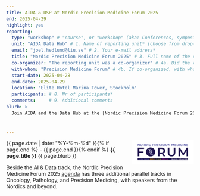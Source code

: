 ```yaml
---
title: AIDA & DSP at Nordic Precision Medicine Forum 2025
end: 2025-04-29
highlight: yes
reporting:
  type: "workshop" # "course", or "workshop" (aka: Conferences, symposia, seminars and workshops)
  unit: "AIDA Data Hub" # 1. Name of reporting unit* (choose from drop-down menu)
  email: "joel.hedlund@liu.se" # 2. Your e-mail address* 	
  title: "Nordic Precision Medicine Forum 2025" # 3. Full name of the course/activity*
  co-organizer: "The reporting unit was a co-organizer" # 4a. Did the reporting unit organize or co-organize the course?* : "The reporting unit was a co-organizer", or "The reporting unit was the main organizer". 	
  with-whom: "Precision Medicine Forum" # 4b. If co-organized, with whom?
  start-date: 2025-04-28
  end-date: 2025-04-29
  location: "Elite Hotel Marina Tower, Stockholm"
  participants: # 8. Nr of participants*
  comments:     # 9. Additional comments
blurb: >
  Join AIDA and the Data Hub at the [Nordic Precision Medicine Forum 2025](https://www.events.precisionmedicineforum.com/Nordic25) in Stockholm, where Scientific director Claes Lundström will present lessons learned from radiology & pathology to embrace in integrated diagnostics work, and Data director Joel Hedlund will present our [Data Science Platform](/data-science-platform) &ndash; Sweden's first data science platform suited for research and clinical innovation in data driven precision health.


---
```

<div><img src="/assets/images/logos/npmf2025.png" alt="Nordic Precision Medicine Forum 2025 Logo" style="float: right; width: 33%;"></div>
<span class="small">{{ page.date | date: "%Y-%m-%d" }}{% if page.end %} - {{ page.end }}{% endif %}</span>  
<strong>{{ page.title }}</strong>  
{{ page.blurb }}

Beside the AI & Data track, the Nordic Precision Medicine Forum 2025
[agenda](https://www.events.precisionmedicineforum.com/Nordic25#/agenda?day=1&lang=en)
has three additional parallel tracks in Oncology, Pathology, and Precision Medicing,
with speakers from the Nordics and beyond.

